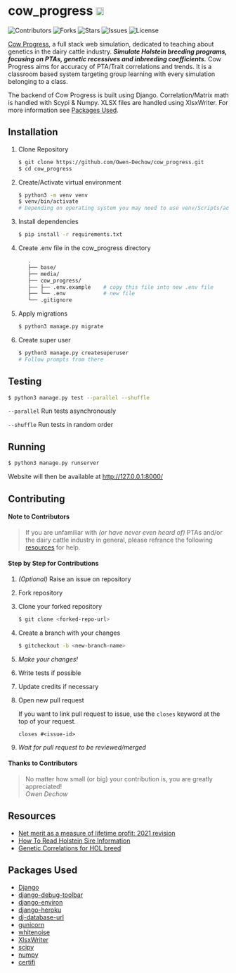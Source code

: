 # cow_progress <img src="https://cowprogress.herokuapp.com/static/media/favicon.0f5d3c01fb06.png" alt="cow progress icon" height=18em>

![Contributors](https://img.shields.io/github/contributors/Owen-Dechow/cow_progress)
![Forks](https://img.shields.io/github/forks/Owen-Dechow/cow_progress)
![Stars](https://img.shields.io/github/stars/Owen-Dechow/cow_progress)
![Issues](https://img.shields.io/github/issues/Owen-Dechow/cow_progress)
![License](https://img.shields.io/github/license/Owen-Dechow/cow_progress)

[Cow Progress](https://cowprogress.herokuapp.com), a full stack web simulation, dedicated to teaching about genetics in the dairy cattle industry. ***Simulate Holstein breeding programs, focusing on PTAs, genetic recessives and inbreeding coefficients.*** Cow Progress aims for accuracy of PTA/Trait correlations and trends. It is a classroom based system targeting group learning with every simulation belonging to a class.

The backend of Cow Progress is built using Django. Correlation/Matrix math is handled with Scypi & Numpy. XLSX files are handled using XlsxWriter. For more information see [Packages Used](#packages-used).

## Installation

1. Clone Repository
   ```bash
   $ git clone https://github.com/Owen-Dechow/cow_progress.git
   $ cd cow_progress
   ```

1. Create/Activate virtual environment
   ```bash
   $ python3 -m venv venv
   $ venv/bin/activate
   # Depending on operating system you may need to use venv/Scripts/activate 
   ```

1. Install dependencies
   ```bash
   $ pip install -r requirements.txt
   ```

1. Create .env file in the cow_progress directory
   ```bash
      .
      ├── base/
      ├── media/
      ├── cow_progress/
      ├── ├── .env.example    # copy this file into new .env file
      ├── └── .env            # new file
      └── .gitignore
      ```

1. Apply migrations
   ```bash
   $ python3 manage.py migrate
   ```

1. Create super user
   ```bash
   $ python3 manage.py createsuperuser
   # Follow prompts from there
   ```

## Testing

```bash
$ python3 manage.py test --parallel --shuffle
```
`--parallel` Run tests asynchronously

`--shuffle` Run tests in random order

## Running
```bash
$ python3 manage.py runserver
```
Website will then be available at http://127.0.0.1:8000/

## Contributing

#### Note to Contributors
> If you are unfamiliar with *(or have never even heard of)* PTAs and/or the dairy cattle industry in general, please refrance the following [resources](#resources) for help.

#### Step by Step for Contributions
1. *(Optional)* Raise an issue on repository

1. Fork repository

1. Clone your forked repository
   ```bash
   $ git clone <forked-repo-url>
   ```

1. Create a branch with your changes
   ```bash
   $ gitcheckout -b <new-branch-name>
   ```

1. *Make your changes!*

1. Write tests if possible

1. Update credits if necessary

1. Open new pull request
   
   If you want to link pull request to issue, use the `closes` keyword at the top of your request.
   ```
   closes #<issue-id>
   ```

1. *Wait for pull request to be reviewed/merged*

#### Thanks to Contributors
> No matter how small (or big) your contribution is, you are greatly appreciated!
> <br>*Owen Dechow*

## Resources
* [Net merit as a measure of lifetime profit: 2021 revision](https://www.ars.usda.gov/ARSUserFiles/80420530/Publications/ARR/nmcalc-2021_ARR-NM8.pdf)
* [How To Read Holstein Sire Information](https://www.holsteinusa.com/pdf/print_material/read_sire_%20info.pdf)
* [Genetic Correlations for HOL breed](https://www.ars.usda.gov/arsuserfiles/80420530/publications/arr/nm8%20supplemental%20table_correlations_2021.txt)

## Packages Used
* [Django](https://www.djangoproject.com/)
* [django-debug-toolbar](https://django-debug-toolbar.readthedocs.io/en/latest/)
* [django-environ](https://django-environ.readthedocs.io/en/latest/)
* [django-heroku](https://github.com/heroku/django-heroku)
* [dj-database-url](https://github.com/jazzband/dj-database-url)
* [gunicorn](https://gunicorn.org/)
* [whitenoise](https://github.com/evansd/whitenoise)
* [XlsxWriter](https://github.com/jmcnamara/XlsxWriter)
* [scipy](https://scipy.org/)
* [numpy](https://numpy.org/)
* [certifi](https://github.com/certifi/python-certifi)
